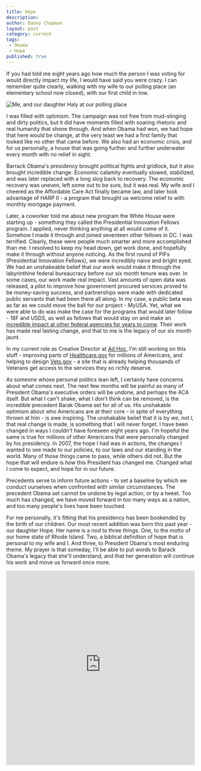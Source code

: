 ```yaml
---
title: Hope
description:
author: Danny Chapman
layout: post
category: current
tags:
 - Obama
 - Hope
published: true
---
```


If you had told me eight years ago how much the person I was voting for would directly impact my life, I would have said you were crazy. I can remember quite clearly, walking with my wife to our polling place (an elementary school now closed), with our first child in tow.

![Me, and our daughter Haly at our polling place](/images/haly.jpg)

I was filled with optimism. The campaign was not free from mud-slinging and dirty politics, but it did have moments filled with soaring rhetoric and real humanity that shone through. And when Obama had won, we had hope that here would be change, at the very least we had a first family that looked like no other that came before. We also had an economic crisis, and for us personally, a house that was going further and further underwater every month with no relief in sight.

Barrack Obama's presidency brought political fights and gridlock, but it also brought incredible change. Economic calamity eventually slowed, stabilized, and was later replaced with a long slog back to recovery. The economic recovery was uneven, left some out to be sure, but it was real. My wife and I cheered as the Affordable Care Act finally became law, and later took advantage of HARP II - a program that brought us welcome relief to with monthly mortgage payment.

Later, a coworker told me about new program the White House were starting up - something they called the Presidential Innovation Fellows program. I applied, never thinking anything at all would come of it. Somehow I made it through and joined seventeen other fellows in DC. I was terrified. Clearly, these were people much smarter and more accomplished than me. I resolved to keep my head down, get work done, and hopefully make it through without anyone noticing. As the first round of PIFs (Presidential Innovation Fellows), we were incredibly naive and bright eyed. We had an unshakeable belief that our work would make it through the labyrinthine federal bureaucracy before our six month tenure was over. In some cases, our work made real impact. Vast amounts of open data was released, a pilot to improve how government procured services proved to be money-saving success, and partnerships were made with dedicated public servants that had been there all along. In my case, a public beta was as far as we could move the ball for our project - MyUSA. Yet, what we were able to do was make the case for the programs that would later follow - 18F and USDS, as well as fellows that would stay on and make an [incredible impact at other federal agencies for years to come](https://www.youtube.com/watch?v=GFgECfg6MzE). Their work has made real lasting change, and that to me is the legacy of our six month jaunt.

In my current role as Creative Director at [Ad Hoc](https://adhocteam.us), I'm still working on this stuff - improving parts of [Healthcare.gov](https://healthcare.gov/see-plans/) for millions of Americans, and helping to design [Vets.gov](https://vets.gov) - a site that is already helping thousands of Veterans get access to the services they so richly deserve.

As someone whose personal politics lean left, I certainly have concerns about what comes next. The next few months will be painful as many of President Obama's executive orders will be undone, and perhaps the ACA itself. But what I can't shake, what I don't think can be removed, is the incredible precedent Barak Obama set for all of us. His unshakable optimism about who Americans are at their core - in spite of everything thrown at him - is awe inspiring. The unshakable belief that it is by *we*, not *I*, that real change is made, is something that I will never forget. I have been changed in ways I couldn't have foreseen eight years ago. I'm hopeful the same is true for millions of other Americans that were personally changed by his presidency. In 2007, the hope I had was in actions, the changes I wanted to see made to our policies, to our laws and our standing in the world. Many of those things came to pass, while others did not. But the hope that will endure is how this President has changed me. Changed what I come to expect, and hope for in our future.

Precedents serve to inform future actions - to set a baseline by which we conduct ourselves when confronted with similar circumstances. The precedent Obama set cannot be undone by legal action, or by a tweet. Too much has changed, we have moved forward in too many ways as a nation, and too many people's lives have been touched.

For me personally, it's fitting that his presidency has been bookended by the birth of our children. Our most recent addition was born this past year - our daughter Hope. Her name is a nod to three things. One, to the motto of our home state of Rhode Island. Two, a biblical definition of hope that is personal to my wife and I. And three, to President Obama's most enduring theme. My prayer is that someday, I'll be able to put words to Barack Obama's legacy that she'll understand, and that her generation will continue his work and move us forward once more.

<iframe width="560" height="315" style="width: 100%; min-height: 518px;" src="https://www.youtube-nocookie.com/embed/HRjRHCoVgq8?rel=0&amp;controls=0&amp;showinfo=0" frameborder="0" allowfullscreen></iframe>
